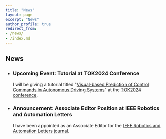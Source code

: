 ```yaml
---
title: "News"
layout: page
excerpt: "News"
author_profile: true
redirect_from: 
- /news/
- /index.md
---
```


<div class="text-container">

## News

- ### Upcoming Event: Tutorial at TOK2024 Conference

  I will be giving a tutorial titled "[Visual-based Prediction of Control Commands in Autonomous Driving Systems](https://tok2024.ktun.edu.tr/wp-content/uploads/2024/08/SalimAzak_TOK2024.pdf)" at the [TOK2024 conference](https://tok2024.ktun.edu.tr/).

- ### Announcement: Associate Editor Position at IEEE Robotics and Automation Letters

  I have been appointed as an Associate Editor for the [IEEE Robotics and Automation Letters journal](https://www.ieee-ras.org/publications/ra-l).

</div>
